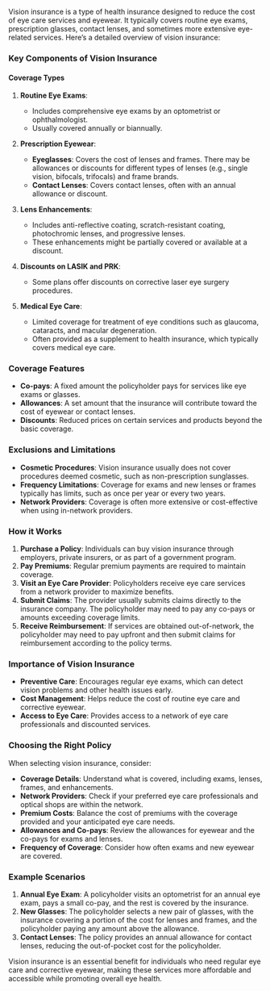 Vision insurance is a type of health insurance designed to reduce the cost of eye care services and eyewear. It typically covers routine eye exams, prescription glasses, contact lenses, and sometimes more extensive eye-related services. Here’s a detailed overview of vision insurance:

### Key Components of Vision Insurance

#### Coverage Types
1. **Routine Eye Exams**:
   - Includes comprehensive eye exams by an optometrist or ophthalmologist.
   - Usually covered annually or biannually.

2. **Prescription Eyewear**:
   - **Eyeglasses**: Covers the cost of lenses and frames. There may be allowances or discounts for different types of lenses (e.g., single vision, bifocals, trifocals) and frame brands.
   - **Contact Lenses**: Covers contact lenses, often with an annual allowance or discount.

3. **Lens Enhancements**:
   - Includes anti-reflective coating, scratch-resistant coating, photochromic lenses, and progressive lenses.
   - These enhancements might be partially covered or available at a discount.

4. **Discounts on LASIK and PRK**:
   - Some plans offer discounts on corrective laser eye surgery procedures.

5. **Medical Eye Care**:
   - Limited coverage for treatment of eye conditions such as glaucoma, cataracts, and macular degeneration.
   - Often provided as a supplement to health insurance, which typically covers medical eye care.

### Coverage Features
- **Co-pays**: A fixed amount the policyholder pays for services like eye exams or glasses.
- **Allowances**: A set amount that the insurance will contribute toward the cost of eyewear or contact lenses.
- **Discounts**: Reduced prices on certain services and products beyond the basic coverage.

### Exclusions and Limitations
- **Cosmetic Procedures**: Vision insurance usually does not cover procedures deemed cosmetic, such as non-prescription sunglasses.
- **Frequency Limitations**: Coverage for exams and new lenses or frames typically has limits, such as once per year or every two years.
- **Network Providers**: Coverage is often more extensive or cost-effective when using in-network providers.

### How it Works
1. **Purchase a Policy**: Individuals can buy vision insurance through employers, private insurers, or as part of a government program.
2. **Pay Premiums**: Regular premium payments are required to maintain coverage.
3. **Visit an Eye Care Provider**: Policyholders receive eye care services from a network provider to maximize benefits.
4. **Submit Claims**: The provider usually submits claims directly to the insurance company. The policyholder may need to pay any co-pays or amounts exceeding coverage limits.
5. **Receive Reimbursement**: If services are obtained out-of-network, the policyholder may need to pay upfront and then submit claims for reimbursement according to the policy terms.

### Importance of Vision Insurance
- **Preventive Care**: Encourages regular eye exams, which can detect vision problems and other health issues early.
- **Cost Management**: Helps reduce the cost of routine eye care and corrective eyewear.
- **Access to Eye Care**: Provides access to a network of eye care professionals and discounted services.

### Choosing the Right Policy
When selecting vision insurance, consider:
- **Coverage Details**: Understand what is covered, including exams, lenses, frames, and enhancements.
- **Network Providers**: Check if your preferred eye care professionals and optical shops are within the network.
- **Premium Costs**: Balance the cost of premiums with the coverage provided and your anticipated eye care needs.
- **Allowances and Co-pays**: Review the allowances for eyewear and the co-pays for exams and lenses.
- **Frequency of Coverage**: Consider how often exams and new eyewear are covered.

### Example Scenarios
1. **Annual Eye Exam**: A policyholder visits an optometrist for an annual eye exam, pays a small co-pay, and the rest is covered by the insurance.
2. **New Glasses**: The policyholder selects a new pair of glasses, with the insurance covering a portion of the cost for lenses and frames, and the policyholder paying any amount above the allowance.
3. **Contact Lenses**: The policy provides an annual allowance for contact lenses, reducing the out-of-pocket cost for the policyholder.

Vision insurance is an essential benefit for individuals who need regular eye care and corrective eyewear, making these services more affordable and accessible while promoting overall eye health.